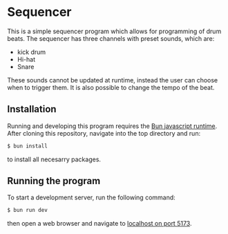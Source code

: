 # Sequencer

This is a simple sequencer program which allows for programming of drum beats. The sequencer has three channels with preset sounds, which are:

-   kick drum
-   Hi-hat
-   Snare

These sounds cannot be updated at runtime, instead the user can choose when to trigger them. It is also possible to change the tempo of the beat.

## Installation

Running and developing this program requires the [Bun javascript runtime](https://github.com/oven-sh/bun). After cloning this repository, navigate into the top directory and run:

```bash
$ bun install
```

to install all necesarry packages.

## Running the program

To start a development server, run the following command:

```bash
$ bun run dev
```

then open a web browser and navigate to [localhost on port 5173](http://localhost:5173).
